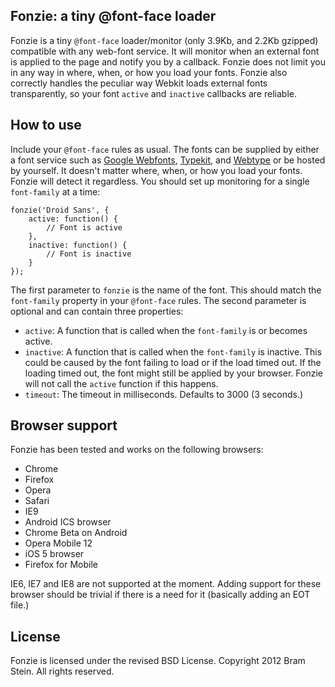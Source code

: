 ## Fonzie: a tiny @font-face loader

Fonzie is a tiny `@font-face` loader/monitor (only 3.9Kb, and 2.2Kb gzipped) compatible with any web-font service. It will monitor when an external font is applied to the page and notify you by a callback. Fonzie does not limit you in any way in where, when, or how you load your fonts. Fonzie also correctly handles the peculiar way Webkit loads external fonts transparently, so your font `active` and `inactive` callbacks are reliable. 

## How to use

Include your `@font-face` rules as usual. The fonts can be supplied by either a font service such as [Google Webfonts](http://www.google.com/webfonts), [Typekit](http://typekit.com), and [Webtype](http://webtype.com) or be hosted by yourself. It doesn't matter where, when, or how you load your fonts. Fonzie will detect it regardless. You should set up monitoring for a single `font-family` at a time:

    fonzie('Droid Sans', {
        active: function() {
            // Font is active
        },
        inactive: function() {
            // Font is inactive
        }
    });

The first parameter to `fonzie` is the name of the font. This should match the `font-family` property in your `@font-face` rules. The second parameter is optional and can contain three properties:

* `active`: A function that is called when the `font-family` is or becomes active.
* `inactive`: A function that is called when the `font-family` is inactive. This could be caused by the font failing to load or if the load timed out. If the loading timed out, the font might still be applied by your browser. Fonzie will not call the `active` function if this happens.
* `timeout`: The timeout in milliseconds. Defaults to 3000 (3 seconds.)

## Browser support
Fonzie has been tested and works on the following browsers:

* Chrome
* Firefox
* Opera
* Safari
* IE9
* Android ICS browser
* Chrome Beta on Android
* Opera Mobile 12
* iOS 5 browser
* Firefox for Mobile

IE6, IE7 and IE8 are not supported at the moment. Adding support for these browser should be trivial if there is a need for it (basically adding an EOT file.)

## License

Fonzie is licensed under the revised BSD License. Copyright 2012 Bram Stein. All rights reserved.

